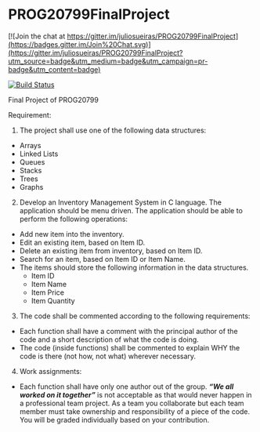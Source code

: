 # PROG20799FinalProject

[![Join the chat at https://gitter.im/juliosueiras/PROG20799FinalProject](https://badges.gitter.im/Join%20Chat.svg)](https://gitter.im/juliosueiras/PROG20799FinalProject?utm_source=badge&utm_medium=badge&utm_campaign=pr-badge&utm_content=badge)

[![Build Status](https://travis-ci.org/juliosueiras/PROG20799FinalProject.svg)](https://travis-ci.org/juliosueiras/PROG20799FinalProject)

Final Project of PROG20799

Requirement:

1. The project shall use one of the following data structures:
  - Arrays
  - Linked Lists
  - Queues
  - Stacks
  - Trees
  - Graphs
  
2. Develop an Inventory Management System in C language. The application should be menu
driven. The application should be able to perform the following operations:
  - Add new item into the inventory.
  - Edit an existing item, based on Item ID.
  - Delete an existing item from inventory, based on Item ID.
  - Search for an item, based on Item ID or Item Name.
  - The items should store the following information in the data structures.
    - Item ID
    - Item Name
    - Item Price
    - Item Quantity
    
3. The code shall be commented according to the following requirements:
  - Each function shall have a comment with the principal author of the code and a short
description of what the code is doing.
  - The code (inside functions) shall be commented to explain WHY the code is there (not
how, not what) wherever necessary.

4. Work assignments:
  - Each function shall have only one author out of the group. ***“We all worked on it
together”*** is not acceptable as that would never happen in a professional team project.
As a team you collaborate but each team member must take ownership and
responsibility of a piece of the code. You will be graded individually based on your
contribution.
